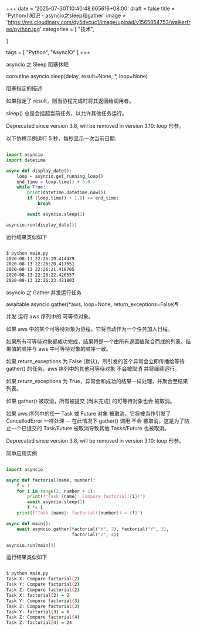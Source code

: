 +++
date = '2025-07-30T10:40:48.665616+08:00'
draft = false
title = 'Python小知识 - asyncio之sleep和gather'
image = 'https://res.cloudinary.com/dy5dvcuc1/image/upload/v1565854753/walkerfree/python.jpg'
categories = [
    "技术",

]

tags = [
    "Python",
    "AsyncIO"
]
+++

asyncio 之 Sleep 阻塞休眠

coroutine asyncio.sleep(delay, result=None, \*, loop=None)

阻塞指定的描述

如果指定了 result，则当协程完成时将其返回给调用者。

sleep() 总是会挂起当前任务，以允许其他任务运行。

Deprecated since version 3.8, will be removed in version 3.10: loop 形参。

以下协程示例运行 5 秒，每秒显示一次当前日期:

```python

import asyncio
import datetime

async def display_date():
    loop = asyncio.get_running_loop()
    end_time = loop.time() + 5.0
    while True:
        print(datetime.datetime.now())
        if (loop.time() + 1.0) >= end_time:
            break

        await asyncio.sleep(1)

asyncio.run(display_date())
```

运行结果类似如下

```bash

$ python main.py
2020-08-13 22:26:19.414429
2020-08-13 22:26:20.417651
2020-08-13 22:26:21.418705
2020-08-13 22:26:22.420557
2020-08-13 22:26:23.421803
```

asyncio 之 Gather 并发运行任务

awaitable asyncio.gather(\*aws, loop=None, return\_exceptions=False)¶

并发 运行 aws 序列中的 可等待对象。

如果 aws 中的某个可等待对象为协程，它将自动作为一个任务加入日程。

如果所有可等待对象都成功完成，结果将是一个由所有返回值聚合而成的列表。结果值的顺序与 aws 中可等待对象的顺序一致。

如果 return\_exceptions 为 False (默认)，所引发的首个异常会立即传播给等待 gather() 的任务。aws 序列中的其他可等待对象 不会被取消 并将继续运行。

如果 return\_exceptions 为 True，异常会和成功的结果一样处理，并聚合至结果列表。

如果 gather() 被取消，所有被提交 (尚未完成) 的可等待对象也会 被取消。

如果 aws 序列中的任一 Task 或 Future 对象 被取消，它将被当作引发了 CancelledError 一样处理 -- 在此情况下 gather() 调用 不会 被取消。这是为了防止一个已提交的 Task/Future 被取消导致其他 Tasks/Future 也被取消。

Deprecated since version 3.8, will be removed in version 3.10: loop 形参。

简单应用实例

```python

import asyncio

async def factorial(name, number):
    f = 1
    for i in range(2, number + 1):
        print(f"Task {name}: Compure factorial({i})")
        await asyncio.sleep(1)
        f *= i
    print(f"Task {name}: factorial({number}) = {f}")

async def main():
    await asyncio.gather(factorial("X", 2), factorial("Y", 3),
                         factorial("Z", 4))

asyncio.run(main())
```

运行结果类似如下

```bash

$ python main.py
Task X: Compure factorial(2)
Task Y: Compure factorial(2)
Task Z: Compure factorial(2)
Task X: factorial(2) = 2
Task Y: Compure factorial(3)
Task Z: Compure factorial(3)
Task Y: factorial(3) = 6
Task Z: Compure factorial(4)
Task Z: factorial(4) = 24
```
